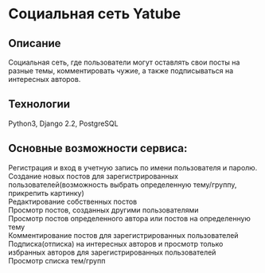 # Социальная сеть Yatube

## Описание
Социальная сеть, где пользователи могут оставлять свои посты на разные темы, комментировать чужие, а также подписываться на интересных авторов.
## Технологии
Python3, Django 2.2, PostgreSQL

## Основные возможности сервиса:
Регистрация и вход в учетную запись по имени пользователя и паролю.<br>
Создание новых постов для зарегистрированных пользователей(возможность выбрать определенную тему/группу, прикрепить картинку)<br>
Редактирование собственных постов<br>
Просмотр постов, созданных другими пользователями<br>
Просмотр постов определенного автора или постов на определенную тему<br>
Комментирование постов для зарегистрированных пользователей<br>
Подписка(отписка) на интересных авторов и просмотр только избранных авторов для зарегистрированных пользователей<br>
Просмотр списка тем/групп<br>
